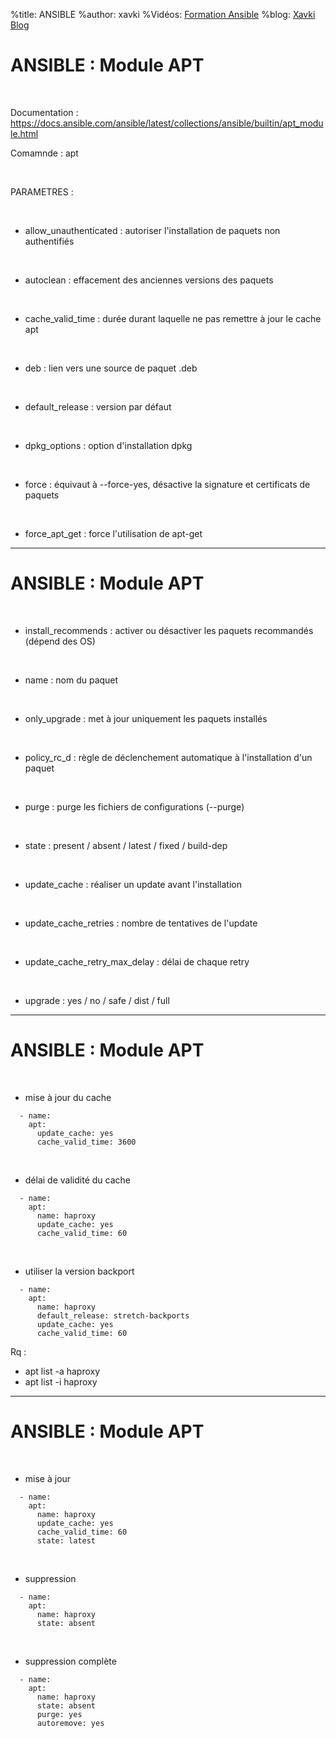 %title: ANSIBLE
%author: xavki
%Vidéos: [Formation Ansible](https://www.youtube.com/playlist?list=PLn6POgpklwWoCpLKOSw3mXCqbRocnhrh-)
%blog: [Xavki Blog](https://xavki.blog)


# ANSIBLE : Module APT


<br>

Documentation : https://docs.ansible.com/ansible/latest/collections/ansible/builtin/apt_module.html

Comamnde : apt

<br>

PARAMETRES :

<br>

* allow_unauthenticated : autoriser l'installation de paquets non authentifiés

<br>

* autoclean : effacement des anciennes versions des paquets

<br>

* cache_valid_time : durée durant laquelle ne pas remettre à jour le cache apt

<br>

* deb : lien vers une source de paquet .deb

<br>

* default_release : version par défaut

<br>

* dpkg_options : option d'installation dpkg

<br>

* force : équivaut à --force-yes, désactive la signature et certificats de paquets

<br>

* force_apt_get : force l'utilisation de apt-get

--------------------------------------------------------------------------------------------------------------
 
# ANSIBLE : Module APT



<br>

* install_recommends : activer ou désactiver les paquets recommandés (dépend des OS)

<br>

* name : nom du paquet

<br>

* only_upgrade : met à jour uniquement les paquets installés

<br>

* policy_rc_d : règle de déclenchement automatique à l'installation d'un paquet

<br>

* purge : purge les fichiers de configurations (--purge)

<br>

* state : present / absent / latest / fixed / build-dep

<br>

* update_cache : réaliser un update avant l'installation

<br>

* update_cache_retries : nombre de tentatives de l'update

<br>

* update_cache_retry_max_delay : délai de chaque retry

<br>

* upgrade : yes / no / safe / dist / full


--------------------------------------------------------------------------------------------------------------
 
# ANSIBLE : Module APT



<br>

* mise à jour du cache 

```
  - name:
    apt:
      update_cache: yes
      cache_valid_time: 3600
```

<br>

* délai de validité du cache

```
  - name:
    apt:
      name: haproxy
      update_cache: yes
      cache_valid_time: 60
```

<br>

* utiliser la version backport

```
  - name:
    apt:
      name: haproxy
      default_release: stretch-backports
      update_cache: yes
      cache_valid_time: 60
```

Rq : 
- apt list -a haproxy
- apt list -i haproxy


--------------------------------------------------------------------------------------------------------------
 
# ANSIBLE : Module APT


<br>

* mise à jour

```
  - name:
    apt:
      name: haproxy
      update_cache: yes
      cache_valid_time: 60
      state: latest
```

<br>

* suppression

```
  - name:
    apt:
      name: haproxy
      state: absent
```

<br>

* suppression complète

```
  - name:
    apt:
      name: haproxy
      state: absent
      purge: yes
      autoremove: yes
```
